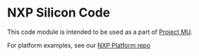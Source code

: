 # NXP Silicon Code

This code module is intended to be used as a part of [Project MU](https://microsoft.github.io/mu/).

For platform examples, see our [NXP Platform repo](https://github.com/ms-iot/MU_PLATFORM_NXP)